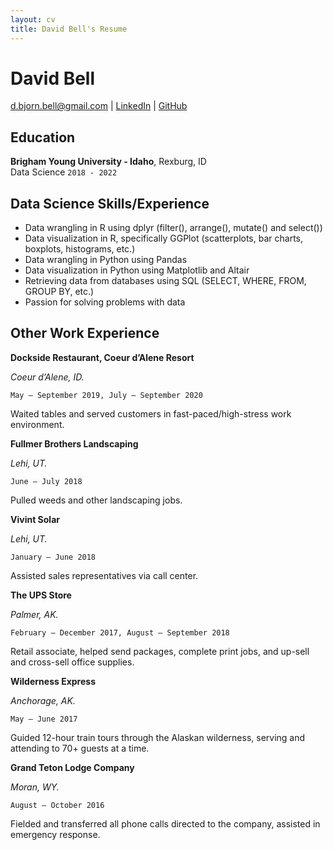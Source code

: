 ```yaml
---
layout: cv
title: David Bell's Resume
---
```

# David Bell

<div id="webaddress">
<a href="d.bjorn.bell@gmail.com">d.bjorn.bell@gmail.com</a>
| <a href="https://www.linkedin.com/in/davidbell1994/">LinkedIn</a>
  | <a href="https://github.com/dbell1029">GitHub</a> 

</div>

<!-- https://www.monique.tech/the-art-of-markdown -->

## Education

__Brigham Young University - Idaho__, Rexburg, ID   
Data Science
`2018 - 2022`  

## Data Science Skills/Experience
*	Data wrangling in R using dplyr (filter(), arrange(), mutate() and select())
*	Data visualization in R, specifically GGPlot (scatterplots, bar charts, boxplots, histograms, etc.)
*	Data wrangling in Python using Pandas
*	Data visualization in Python using Matplotlib and Altair
*	Retrieving data from databases using SQL (SELECT, WHERE, FROM, GROUP BY, etc.)
*	Passion for solving problems with data

## Other Work Experience

__Dockside Restaurant, Coeur d’Alene Resort__
 
*Coeur d’Alene, ID.*

`May – September 2019, July – September 2020`

Waited tables and served customers in fast-paced/high-stress work environment.

__Fullmer Brothers Landscaping__ 

*Lehi, UT.*

`June – July 2018`

Pulled weeds and other landscaping jobs.

__Vivint Solar__

*Lehi, UT.*

`January – June 2018`

Assisted sales representatives via call center.

__The UPS Store__	

*Palmer, AK.*

`February – December 2017, August – September 2018`

Retail associate, helped send packages, complete print jobs, and up-sell and cross-sell office supplies. 


__Wilderness Express__

*Anchorage, AK.*

`May – June 2017`

Guided 12-hour train tours through the Alaskan wilderness, serving and attending to 70+ guests at a time.

__Grand Teton Lodge Company__ 	 

*Moran, WY.*

`August – October 2016`

Fielded and transferred all phone calls directed to the company, assisted in emergency response.

